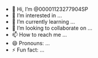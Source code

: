 - 👋 Hi, I’m @00001123277904SP
- 👀 I’m interested in ...
- 🌱 I’m currently learning ...
- 💞️ I’m looking to collaborate on ...
- 📫 How to reach me ...
- 😄 Pronouns: ...
- ⚡ Fun fact: ...

<!---
00001123277904SP/00001123277904SP is a ✨ special ✨ repository because its `README.md` (this file) appears on your GitHub profile.
You can click the Preview link to take a look at your changes.
--->

